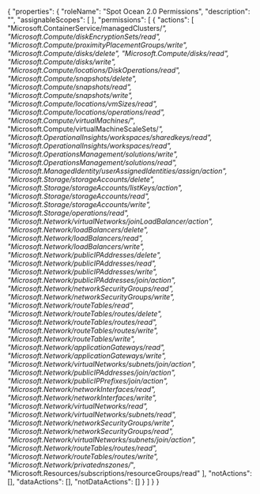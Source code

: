 <html>
<body>

{
    "properties": {
        "roleName": "Spot Ocean 2.0 Permissions",
        "description": "",
        "assignableScopes": [
          ],
        "permissions": [
            {
                "actions": [
                    "Microsoft.ContainerService/managedClusters/*",
                    "Microsoft.Compute/diskEncryptionSets/read",
                    "Microsoft.Compute/proximityPlacementGroups/write",
                    "Microsoft.Compute/disks/delete",
                    "Microsoft.Compute/disks/read",
                    "Microsoft.Compute/disks/write",
                    "Microsoft.Compute/locations/DiskOperations/read",
                    "Microsoft.Compute/snapshots/delete",
                    "Microsoft.Compute/snapshots/read",
                    "Microsoft.Compute/snapshots/write",
                    "Microsoft.Compute/locations/vmSizes/read",
                    "Microsoft.Compute/locations/operations/read",
                    "Microsoft.Compute/virtualMachines/*",
                    "Microsoft.Compute/virtualMachineScaleSets/*",
                    "Microsoft.OperationalInsights/workspaces/sharedkeys/read",
                    "Microsoft.OperationalInsights/workspaces/read",
                    "Microsoft.OperationsManagement/solutions/write",
                    "Microsoft.OperationsManagement/solutions/read",
                    "Microsoft.ManagedIdentity/userAssignedIdentities/assign/action",
                    "Microsoft.Storage/storageAccounts/delete",
                    "Microsoft.Storage/storageAccounts/listKeys/action",
                    "Microsoft.Storage/storageAccounts/read",
                    "Microsoft.Storage/storageAccounts/write",
                    "Microsoft.Storage/operations/read",
                    "Microsoft.Network/virtualNetworks/joinLoadBalancer/action",
                    "Microsoft.Network/loadBalancers/delete",
                    "Microsoft.Network/loadBalancers/read",
                    "Microsoft.Network/loadBalancers/write",
                    "Microsoft.Network/publicIPAddresses/delete",
                    "Microsoft.Network/publicIPAddresses/read",
                    "Microsoft.Network/publicIPAddresses/write",
                    "Microsoft.Network/publicIPAddresses/join/action",
                    "Microsoft.Network/networkSecurityGroups/read",
                    "Microsoft.Network/networkSecurityGroups/write",
                    "Microsoft.Network/routeTables/read",
                    "Microsoft.Network/routeTables/routes/delete",
                    "Microsoft.Network/routeTables/routes/read",
                    "Microsoft.Network/routeTables/routes/write",
                    "Microsoft.Network/routeTables/write",
                    "Microsoft.Network/applicationGateways/read",
                    "Microsoft.Network/applicationGateways/write",
                    "Microsoft.Network/virtualNetworks/subnets/join/action",
                    "Microsoft.Network/publicIPAddresses/join/action",
                    "Microsoft.Network/publicIPPrefixes/join/action",
                    "Microsoft.Network/networkInterfaces/read",
                    "Microsoft.Network/networkInterfaces/write",
                    "Microsoft.Network/virtualNetworks/read",
                    "Microsoft.Network/virtualNetworks/subnets/read",
                    "Microsoft.Network/networkSecurityGroups/write",
                    "Microsoft.Network/networkSecurityGroups/read",
                    "Microsoft.Network/virtualNetworks/subnets/join/action",
                    "Microsoft.Network/routeTables/routes/read",
                    "Microsoft.Network/routeTables/routes/write",
                    "Microsoft.Network/privatednszones/*",
                    "Microsoft.Resources/subscriptions/resourceGroups/read"
                ],
                "notActions": [],
                "dataActions": [],
                "notDataActions": []
            }
        ]
    }
}
</body>
</html>

